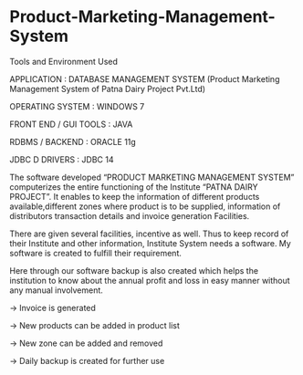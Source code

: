 # Product-Marketing-Management-System

Tools and Environment Used 

APPLICATION :  DATABASE  MANAGEMENT  SYSTEM
(Product Marketing Management System of Patna Dairy Project Pvt.Ltd)

OPERATING  SYSTEM : WINDOWS 7

FRONT  END / GUI TOOLS : JAVA

RDBMS / BACKEND : ORACLE 11g

JDBC D  DRIVERS : JDBC 14


The software developed “PRODUCT MARKETING MANAGEMENT  SYSTEM” computerizes the entire functioning of the Institute “PATNA DAIRY PROJECT”. It enables to keep the information of different products available,different zones where product is to be supplied, information of distributors  transaction details and invoice generation Facilities. 

There are given several facilities, incentive as well. Thus to keep record of their Institute and other information, Institute System needs a software. My software is created to fulfill their requirement. 

Here through our software backup is also created which helps the institution to know about the annual profit and loss in easy manner without any manual involvement. 

->	Invoice is generated 

->	New products can be added  in product list

->	New zone can be added and removed

->	Daily backup is created for further use


